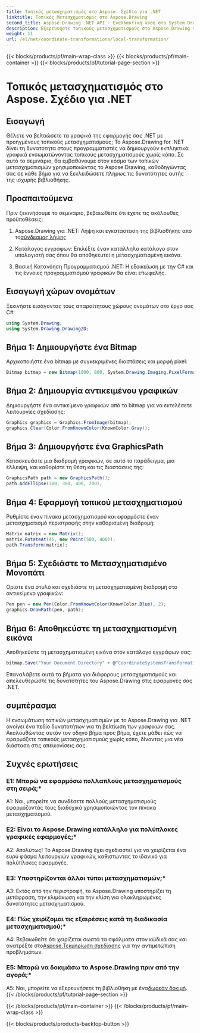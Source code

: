 ```yaml
---
title: Τοπικός μετασχηματισμός στο Aspose. Σχέδιο για .NET
linktitle: Τοπικός Μετασχηματισμός στο Aspose.Drawing
second_title: Aspose.Drawing .NET API - Εναλλακτική λύση στο System.Drawing.Common
description: Εξερευνήστε τοπικούς μετασχηματισμούς στο Aspose.Drawing για .NET. Βελτιώστε τα γραφικά με απλά βήματα.
weight: 11
url: /el/net/coordinate-transformations/local-transformation/
---
```


{{< blocks/products/pf/main-wrap-class >}}
{{< blocks/products/pf/main-container >}}
{{< blocks/products/pf/tutorial-page-section >}}

# Τοπικός μετασχηματισμός στο Aspose. Σχέδιο για .NET

## Εισαγωγή

Θέλετε να βελτιώσετε τα γραφικά της εφαρμογής σας .NET με προηγμένους τοπικούς μετασχηματισμούς; Το Aspose.Drawing for .NET δίνει τη δυνατότητα στους προγραμματιστές να δημιουργούν εκπληκτικά γραφικά ενσωματώνοντας τοπικούς μετασχηματισμούς χωρίς κόπο. Σε αυτό το σεμινάριο, θα εμβαθύνουμε στον κόσμο των τοπικών μετασχηματισμών χρησιμοποιώντας το Aspose.Drawing, καθοδηγώντας σας σε κάθε βήμα για να ξεκλειδώσετε πλήρως τις δυνατότητες αυτής της ισχυρής βιβλιοθήκης.

## Προαπαιτούμενα

Πριν ξεκινήσουμε το σεμινάριο, βεβαιωθείτε ότι έχετε τις ακόλουθες προϋποθέσεις:

1.  Aspose.Drawing για .NET: Λήψη και εγκατάσταση της βιβλιοθήκης από το[σύνδεσμος λήψης](https://releases.aspose.com/drawing/net/).

2. Κατάλογος εγγράφων: Επιλέξτε έναν κατάλληλο κατάλογο στον υπολογιστή σας όπου θα αποθηκευτεί η μετασχηματισμένη εικόνα.

3. Βασική Κατανόηση Προγραμματισμού .NET: Η εξοικείωση με την C# και τις έννοιες προγραμματισμού γραφικών θα είναι επωφελής.

## Εισαγωγή χώρων ονομάτων

Ξεκινήστε εισάγοντας τους απαραίτητους χώρους ονομάτων στο έργο σας C#:

```csharp
using System.Drawing;
using System.Drawing.Drawing2D;
```

## Βήμα 1: Δημιουργήστε ένα Bitmap

Αρχικοποιήστε ένα bitmap με συγκεκριμένες διαστάσεις και μορφή pixel:

```csharp
Bitmap bitmap = new Bitmap(1000, 800, System.Drawing.Imaging.PixelFormat.Format32bppPArgb);
```

## Βήμα 2: Δημιουργία αντικειμένου γραφικών

Δημιουργήστε ένα αντικείμενο γραφικών από το bitmap για να εκτελέσετε λειτουργίες σχεδίασης:

```csharp
Graphics graphics = Graphics.FromImage(bitmap);
graphics.Clear(Color.FromKnownColor(KnownColor.Gray));
```

## Βήμα 3: Δημιουργήστε ένα GraphicsPath

Κατασκευάστε μια διαδρομή γραφικών, σε αυτό το παράδειγμα, μια έλλειψη, και καθορίστε τη θέση και τις διαστάσεις της:

```csharp
GraphicsPath path = new GraphicsPath();
path.AddEllipse(300, 300, 400, 200);
```

## Βήμα 4: Εφαρμογή τοπικού μετασχηματισμού

Ρυθμίστε έναν πίνακα μετασχηματισμού και εφαρμόστε έναν μετασχηματισμό περιστροφής στην καθορισμένη διαδρομή:

```csharp
Matrix matrix = new Matrix();
matrix.RotateAt(45, new Point(500, 400));
path.Transform(matrix);
```

## Βήμα 5: Σχεδιάστε το Μετασχηματισμένο Μονοπάτι

Ορίστε ένα στυλό και σχεδιάστε τη μετασχηματισμένη διαδρομή στο αντικείμενο γραφικών:

```csharp
Pen pen = new Pen(Color.FromKnownColor(KnownColor.Blue), 2);
graphics.DrawPath(pen, path);
```

## Βήμα 6: Αποθηκεύστε τη μετασχηματισμένη εικόνα

Αποθηκεύστε τη μετασχηματισμένη εικόνα στον κατάλογο εγγράφων σας:

```csharp
bitmap.Save("Your Document Directory" + @"CoordinateSystemsTransformations\LocalTransformation_out.png");
```

Επαναλάβετε αυτά τα βήματα για διάφορους μετασχηματισμούς και απελευθερώστε τις δυνατότητες του Aspose.Drawing στις εφαρμογές σας .NET.

## συμπέρασμα

Η ενσωμάτωση τοπικών μετασχηματισμών με το Aspose.Drawing για .NET ανοίγει ένα πεδίο δυνατοτήτων για τη βελτίωση των γραφικών σας. Ακολουθώντας αυτόν τον οδηγό βήμα προς βήμα, έχετε μάθει πώς να εφαρμόζετε τοπικούς μετασχηματισμούς χωρίς κόπο, δίνοντας μια νέα διάσταση στις απεικονίσεις σας.


## Συχνές ερωτήσεις

### Ε1: Μπορώ να εφαρμόσω πολλαπλούς μετασχηματισμούς στη σειρά;*

A1: Ναι, μπορείτε να συνδέσετε πολλούς μετασχηματισμούς εφαρμόζοντάς τους διαδοχικά χρησιμοποιώντας τον πίνακα μετασχηματισμού.

### Ε2: Είναι το Aspose.Drawing κατάλληλο για πολύπλοκες γραφικές εφαρμογές;*

Α2: Απολύτως! Το Aspose.Drawing έχει σχεδιαστεί για να χειρίζεται ένα ευρύ φάσμα λειτουργιών γραφικών, καθιστώντας το ιδανικό για πολύπλοκες εφαρμογές.

### Ε3: Υποστηρίζονται άλλοι τύποι μετασχηματισμών;*

A3: Εκτός από την περιστροφή, το Aspose.Drawing υποστηρίζει τη μετάφραση, την κλιμάκωση και την κλίση για ολοκληρωμένες δυνατότητες μετασχηματισμού.

### Ε4: Πώς χειρίζομαι τις εξαιρέσεις κατά τη διαδικασία μετασχηματισμού;*

 A4: Βεβαιωθείτε ότι χειρίζεται σωστά τα σφάλματα στον κώδικά σας και ανατρέξτε στο[Aspose.Τεκμηρίωση σχεδίασης](https://reference.aspose.com/drawing/net/) για την αντιμετώπιση προβλημάτων.

### Ε5: Μπορώ να δοκιμάσω το Aspose.Drawing πριν από την αγορά;*

 A5: Ναι, μπορείτε να εξερευνήσετε τη βιβλιοθήκη με ένα[δωρεάν δοκιμή](https://releases.aspose.com/).
{{< /blocks/products/pf/tutorial-page-section >}}

{{< /blocks/products/pf/main-container >}}
{{< /blocks/products/pf/main-wrap-class >}}

{{< blocks/products/products-backtop-button >}}
